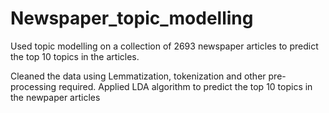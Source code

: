 # Newspaper_topic_modelling
Used topic modelling on a collection of 2693 newspaper articles to predict the top 10 topics in the articles.

Cleaned the data using Lemmatization, tokenization and other pre-processing required. 
Applied LDA algorithm to predict the top 10 topics in the newpaper articles
